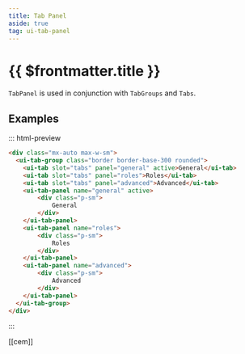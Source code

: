 ```yaml
---
title: Tab Panel
aside: true
tag: ui-tab-panel
---
```


# {{ $frontmatter.title }}

`TabPanel` is used in conjunction with `TabGroups` and `Tabs`.

## Examples

::: html-preview

```html
<div class="mx-auto max-w-sm">
  <ui-tab-group class="border border-base-300 rounded">
    <ui-tab slot="tabs" panel="general" active>General</ui-tab>
    <ui-tab slot="tabs" panel="roles">Roles</ui-tab>
    <ui-tab slot="tabs" panel="advanced">Advanced</ui-tab>
    <ui-tab-panel name="general" active>
        <div class="p-sm">
            General
        </div>
    </ui-tab-panel>
    <ui-tab-panel name="roles">
        <div class="p-sm">
            Roles
        </div>
    </ui-tab-panel>
    <ui-tab-panel name="advanced">
        <div class="p-sm">
            Advanced
        </div>
    </ui-tab-panel>
  </ui-tab-group>
</div>
```

:::

[[cem]]